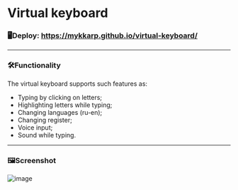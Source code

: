 # Virtual keyboard

### 🖥Deploy: https://mykkarp.github.io/virtual-keyboard/
___

### 🛠Functionality
The virtual keyboard supports such features as:
- Typing by clicking on letters;
- Highlighting letters while typing;
- Changing languages (ru-en);
- Changing register;
- Voice input;
- Sound while typing.
___

### 🖼Screenshot

![image](https://user-images.githubusercontent.com/59795550/121811426-158d1080-cc6d-11eb-9b32-639fa4e844ae.png)


